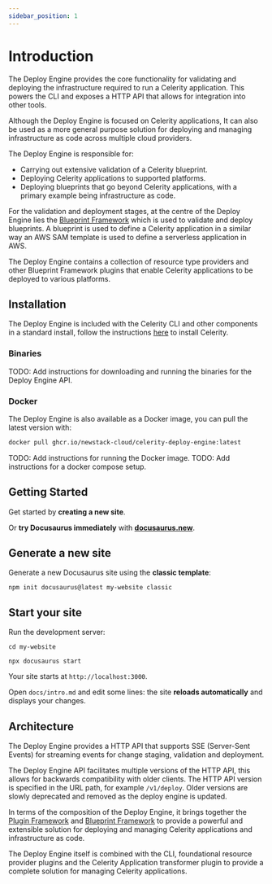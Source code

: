 ```yaml
---
sidebar_position: 1
---
```


# Introduction

The Deploy Engine provides the core functionality for validating and deploying the infrastructure required to run a Celerity application.
This powers the CLI and exposes a HTTP API that allows for integration into other tools.

Although the Deploy Engine is focused on Celerity applications, It can also be used as a more general purpose solution for deploying and managing infrastructure as code across multiple cloud providers.

The Deploy Engine is responsible for:
- Carrying out extensive validation of a Celerity blueprint.
- Deploying Celerity applications to supported platforms.
- Deploying blueprints that go beyond Celerity applications, with a primary example being infrastructure as code.

For the validation and deployment stages, at the centre of the Deploy Engine lies the [Blueprint Framework](../../blueprint-framework/docs/intro) which is used to validate and deploy blueprints.
A blueprint is used to define a Celerity application in a similar way an AWS SAM template is used to define a serverless application in AWS.

The Deploy Engine contains a collection of resource type providers and other Blueprint Framework plugins that enable Celerity applications to be deployed to various platforms.

## Installation

The Deploy Engine is included with the Celerity CLI and other components in a standard install, follow the instructions [here](../../docs/intro/installing-celerity) to install Celerity.

### Binaries

TODO: Add instructions for downloading and running the binaries for the Deploy Engine API.

### Docker

The Deploy Engine is also available as a Docker image, you can pull the latest version with:

```bash
docker pull ghcr.io/newstack-cloud/celerity-deploy-engine:latest
```

TODO: Add instructions for running the Docker image.
TODO: Add instructions for a docker compose setup.

## Getting Started

Get started by **creating a new site**.

Or **try Docusaurus immediately** with **[docusaurus.new](https://docusaurus.new)**.

## Generate a new site

Generate a new Docusaurus site using the **classic template**:

```shell
npm init docusaurus@latest my-website classic
```

## Start your site

Run the development server:

```shell
cd my-website

npx docusaurus start
```

Your site starts at `http://localhost:3000`.

Open `docs/intro.md` and edit some lines: the site **reloads automatically** and displays your changes.

## Architecture

The Deploy Engine provides a HTTP API that supports SSE (Server-Sent Events) for streaming events for change staging, validation and deployment. 

The Deploy Engine API facilitates multiple versions of the HTTP API, this allows for backwards compatibility with older clients. The HTTP API version is specified in the URL path, for example `/v1/deploy`. Older versions are slowly deprecated and removed as the deploy engine is updated.

In terms of the composition of the Deploy Engine, it brings together the [Plugin Framework](../../plugin-framework/docs/intro) and [Blueprint Framework](../../blueprint-framework/docs/intro) to provide a powerful and extensible solution for deploying and managing Celerity applications and infrastructure as code.

The Deploy Engine itself is combined with the CLI, foundational resource provider plugins and the Celerity Application transformer plugin to provide a complete solution for managing Celerity applications.
